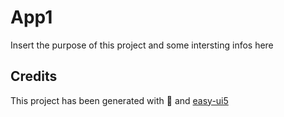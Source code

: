 # App1
Insert the purpose of this project and some intersting infos here


## Credits
This project has been generated with 💙 and [easy-ui5](https://github.com/SAP)
